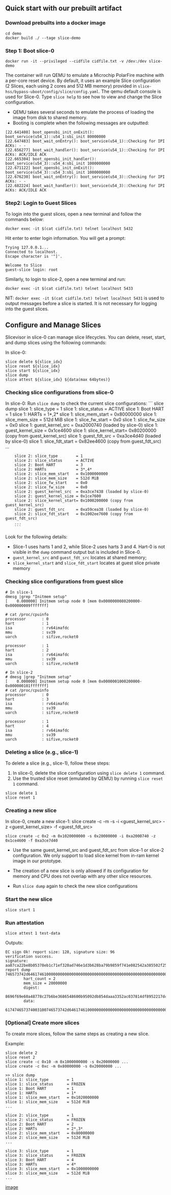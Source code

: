 ## Quick start with our prebuilt artifact

### Download prebuilts into a docker image

```
cd demo
docker build ./ --tage slice-demo
```

### Step 1: Boot slice-0

```
docker run -it --privileged --cidfile cidfile.txt -v /dev:/dev slice-demo
```

The container will run QEMU to emulate a Microchip PolarFire machine with a
per-core reset device. By default, it uses an example Slice configuration (2
Slices, each using 2 cores and 512 MB memory) provided in
`slice-hss/bypass-uboot/config/slice/config.yaml`. The qemu default console is
used for Slice-0. Type `slice help` to see how to view and change the Slice
configuration.

* QEMU takes several seconds to emulate the process of loading the image from disk to shared memory.
* Booting is complete when the following messages are outputted:
```
[22.641408] boot_opensbi_init_onExit(): boot_service(u54_1)::u54_1:sbi_init 80000000
[22.647483] boot_wait_onEntry(): boot_service(u54_1)::Checking for IPI ACKs: - -
[22.656277] boot_wait_handler(): boot_service(u54_1)::Checking for IPI ACKs: ACK/IDLE ACK
[22.665304] boot_opensbi_init_handler(): boot_service(u54_3)::u54_4:sbi_init 1000000000
[22.671122] boot_opensbi_init_onExit(): boot_service(u54_3)::u54_3:sbi_init 1000000000
[22.676230] boot_wait_onEntry(): boot_service(u54_3)::Checking for IPI ACKs: - -
[22.682224] boot_wait_handler(): boot_service(u54_3)::Checking for IPI ACKs: ACK/IDLE ACK
```

### Step2: Login to Guest Slices

To login into the guest slices, open a new terminal and follow the commands below:
```
docker exec -it $(cat cidfile.txt) telnet localhost 5432
```

Hit enter to enter login information. You will get a prompt:
```
Trying 127.0.0.1...
Connected to localhost.
Escape character is '^]'.

Welcome to Slice
guest-slice login: root
```

Similarly, to login to slice-2, open a new terminal and run:

```
docker exec -it $(cat cidfile.txt) telnet localhost 5433
```

NIT: `docker exec -it $(cat cidfile.txt) telnet localhost 5431` is used to
output messages before a slice is started. It is not necessary for logging into
the guest slices.

## Configure and Manage Slices

Slicevisor in slice-0 can manage slice lifecycles. You can delete, reset, start,
and dump slices using the following commands: 

In slice-0:
```
slice delete ${slice_idx}
slice reset ${slice_idx}
slice start ${slice_idx}
slice dump
slice attest ${slice_idx} ${data(max 64bytes)}
```

### Checking slice configurations from slice-0

In slice-0: Run `slice dump` to check the current slice configurations:
        ```
        slice dump
        slice 1: slice_type        = 1
        slice 1: slice_status      = ACTIVE
        slice 1: Boot HART         = 1
        slice 1: HARTs             = 1*,2*
        slice 1: slice_mem_start   = 0x80000000
        slice 1: slice_mem_size    = 512d MiB
        slice 1: slice_fw_start    = 0x0
        slice 1: slice_fw_size     = 0x0
        slice 1: guest_kernel_src  = 0xa2000740 (loaded by slice-0)
        slice 1: guest_kernel_size = 0x1ce4600
        slice 1: slice_kernel_start= 0x80200000 (copy from guest_kernel_src)
        slice 1: guest_fdt_src     = 0xa3ce4d40 (loaded by slice-0)
        slice 1: slice_fdt_start   = 0x82ee4600 (copy from guest_fdt_src)
        ...

        slice 2: slice_type        = 1
        slice 2: slice_status      = ACTIVE
        slice 2: Boot HART         = 3
        slice 2: HARTs             = 3*,4*
        slice 2: slice_mem_start   = 0x1000000000
        slice 2: slice_mem_size    = 512d MiB
        slice 2: slice_fw_start    = 0x0
        slice 2: slice_fw_size     = 0x0
        slice 2: guest_kernel_src  = 0xa3ce7438 (loaded by slice-0)
        slice 2: guest_kernel_size = 0x1ce7600
        slice 2: slice_kernel_start= 0x1000200000 (copy from guest_kernel_src)
        slice 2: guest_fdt_src     = 0xa59cea38 (loaded by slice-0)
        slice 2: slice_fdt_start   = 0x1002ee7600 (copy from guest_fdt_src)
        ...
        ```

Look for the following details:

* Slice-1 uses harts 1 and 2, while Slice-2 uses harts 3 and 4. Hart-0 is not
  visible in the `dump` command output but is included in Slice-0.
* `guest_kernel_src` and `guest_fdt_src` locates at shared memory;
* `slice_kernel_start` and `slice_fdt_start` locates at guest slice private memory

### Checking slice configurations from guest slice
```
# In slice-1
dmesg |grep "Initmem setup"
[    0.000000] Initmem setup node 0 [mem 0x0000000080200000-0x000000009fffffff]

# cat /proc/cpuinfo
processor       : 0
hart            : 1
isa             : rv64imafdc
mmu             : sv39
uarch           : sifive,rocket0

processor       : 1
hart            : 2
isa             : rv64imafdc
mmu             : sv39
uarch           : sifive,rocket0
```

```
# In slice-2
# dmesg |grep "Initmem setup"
[    0.000000] Initmem setup node 0 [mem 0x0000001000200000-0x000000101fffffff]
# cat /proc/cpuinfo
processor       : 0
hart            : 3
isa             : rv64imafdc
mmu             : sv39
uarch           : sifive,rocket0

processor       : 1
hart            : 4
isa             : rv64imafdc
mmu             : sv39
uarch           : sifive,rocket0
```


### Deleting a slice (e.g., slice-1)
To delete a slice (e.g., slice-1), follow these steps:

1. In slice-0, delete the slice configuration using `slice delete 1` command.
2. Use the trusted slice reset (emulated by QEMU) by running `slice reset 1` command. 
```
slice delete 1
slice reset 1
```

### Creating a new slice
In slice-0, create a new slice-1:
slice create -c <cpu-mask> -m <memory-start> -s <memory-size> -i <guest_kernel_src> -z <guest_kernel_size> -f <guest_fdt_src>
```
slice create -c 0x2 -m 0x1020000000 -s 0x20000000 -i 0xa2000740 -z 0x1ce4600 -f 0xa3ce7d40
```

* Use the same guest_kernel_src and guest_fdt_src from slice-1 or slice-2
  configuration. We only support to load slice kernel from in-ram kernel image
  in our prototype.

* The creation of a new slice is only allowed if its configuration for memory
  and CPU does not overlap with any other slice resources.

* Run `slice dump` again to check the new slice configurations

### Start the new slice

```
slice start 1
```

### Run attestation

```
slice attest 1 test-data
```

Outputs:
```
EC sign Ok! report size: 128, signature size: 96
verification success.
signature:
aa87ca22be8b05378eb1c71ef320ad746e1d3b628ba79b9859f741e082542a385502f25dbf55296c3a545e3872760ab7fa473acc7642e4dee6aba6df54813645b01fbd82ad96e7f48e91b18aed9fd5f19a6f9bef93d663325f8f5997b74ce8f1
report dump
746573742d64617461000000000000000000000000000000000000000000000000000000000000000000000000000000000000000000000000002000000000020000008696f69e60a48778c27b6be3686548600b95092db854daaa3352ac037814df8952217dcc5b633cc9b60c079ebbacd738742f736caa87ca22be8b05378e
        hart_count = 2
        mem_size = 20000000
        digest:
        8696f69e60a48778c27b6be3686548600b95092db854daaa3352ac037814df8952217dcc5b633cc9b60c079ebbacd738
        data:
        617474657374003100746573742d6461746100000000000000000000000000000000000000000000000000000000000000000000000000000000000000000000
```


### [Optional] Create more slices
To create more slices, follow the same steps as creating a new slice.

Example:

```
slice delete 2
slice reset 2
slice create -c 0x10 -m 0x1000000000 -s 0x20000000 ...
slice create -c 0xc -m 0x80000000 -s 0x20000000 ...
```

```
>> slice dump
slice 1: slice_type        = 1
slice 1: slice_status      = FROZEN
slice 1: Boot HART         = 1
slice 1: HARTs             = 1*
slice 1: slice_mem_start   = 0x1020000000
slice 1: slice_mem_size    = 512d MiB
...

slice 2: slice_type        = 1
slice 2: slice_status      = FROZEN
slice 2: Boot HART         = 2
slice 2: HARTs             = 2*,3*
slice 2: slice_mem_start   = 0x80000000
slice 2: slice_mem_size    = 512d MiB
...

slice 3: slice_type        = 1
slice 3: slice_status      = FROZEN
slice 3: Boot HART         = 4
slice 3: HARTs             = 4*
slice 3: slice_mem_start   = 0x1000000000
slice 3: slice_mem_size    = 512d MiB
...
```

[image](osdi-artifact-demo.png)